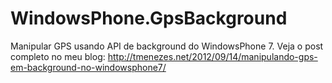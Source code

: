 WindowsPhone.GpsBackground
==========================

Manipular GPS usando API de background do WindowsPhone 7. 
Veja o post completo no meu blog: http://tmenezes.net/2012/09/14/manipulando-gps-em-background-no-windowsphone7/

